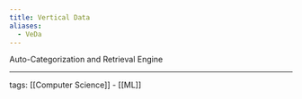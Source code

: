 ```yaml
---
title: Vertical Data
aliases:
  - VeDa
---
```


Auto-Categorization and Retrieval Engine  

---

tags: [[Computer Science]] - [[ML]]